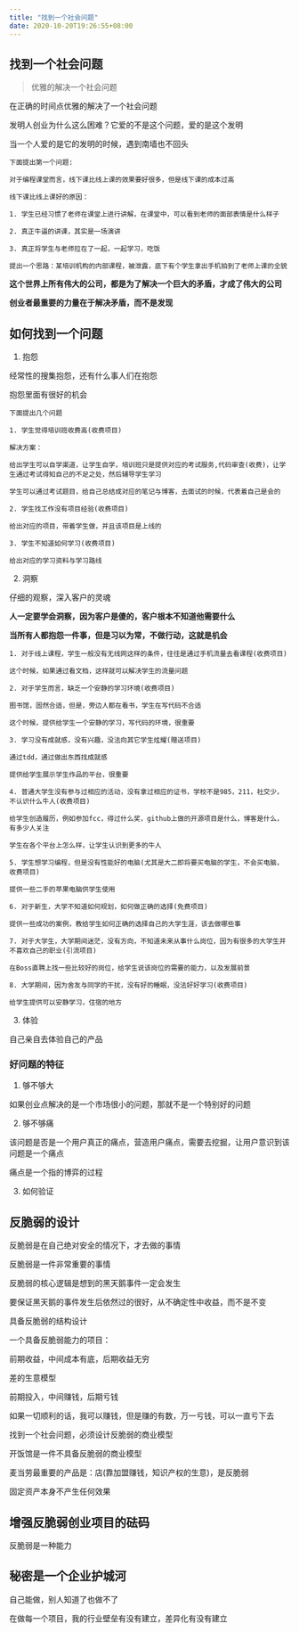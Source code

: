 ```yaml
---
title: "找到一个社会问题"
date: 2020-10-20T19:26:55+08:00
---
```


## 找到一个社会问题

> 优雅的解决一个社会问题

在正确的时间点优雅的解决了一个社会问题

发明人创业为什么这么困难？它爱的不是这个问题，爱的是这个发明

当一个人爱的是它的发明的时候，遇到南墙也不回头

```
下面提出第一个问题:

对于编程课堂而言，线下课比线上课的效果要好很多，但是线下课的成本过高

线下课比线上课好的原因：

1. 学生已经习惯了老师在课堂上进行讲解，在课堂中，可以看到老师的面部表情是什么样子

2. 真正牛逼的讲课，其实是一场演讲

3. 真正将学生与老师拉在了一起，一起学习，吃饭

提出一个思路：某培训机构的内部课程，被泄露，底下有个学生拿出手机拍到了老师上课的全貌
```

**这个世界上所有伟大的公司，都是为了解决一个巨大的矛盾，才成了伟大的公司**

**创业者最重要的力量在于解决矛盾，而不是发现**

## 如何找到一个问题

1. 抱怨

经常性的搜集抱怨，还有什么事人们在抱怨

抱怨里面有很好的机会

```
下面提出几个问题

1. 学生觉得培训班收费高(收费项目)

解决方案：

给出学生可以自学渠道，让学生自学，培训班只是提供对应的考试服务,代码审查(收费)，让学生通过考试得知自己的不足之处，然后辅导学生学习

学生可以通过考试题目，给自己总结成对应的笔记与博客，去面试的时候，代表着自己是会的

2. 学生找工作没有项目经验(收费项目)

给出对应的项目，带着学生做，并且该项目是上线的

3. 学生不知道如何学习(收费项目)

给出对应的学习资料与学习路线
```

2. 洞察

仔细的观察，深入客户的灵魂

**人一定要学会洞察，因为客户是傻的，客户根本不知道他需要什么**

**当所有人都抱怨一件事，但是习以为常，不做行动，这就是机会**

```
1. 对于线上课程，学生一般没有无线网这样的条件，往往是通过手机流量去看课程(收费项目)

这个时候，如果通过看文档，这样就可以解决学生的流量问题

2. 对于学生而言，缺乏一个安静的学习环境(收费项目)

图书馆，固然合适，但是，旁边人都在看书，学生在写代码不合适

这个时候，提供给学生一个安静的学习，写代码的环境，很重要

3. 学习没有成就感，没有兴趣，没法向其它学生炫耀(赠送项目)

通过tdd，通过做出东西找成就感

提供给学生展示学生作品的平台，很重要

4. 普通大学生没有参与过相应的活动，没有拿过相应的证书，学校不是985，211，社交少，不认识什么牛人(收费项目)

给学生创造履历，例如参加fcc，得过什么奖，github上做的开源项目是什么，博客是什么，有多少人关注

学生在各个平台上怎么样，让学生认识到更多的牛人

5. 学生想学习编程，但是没有性能好的电脑(尤其是大二即将要买电脑的学生，不会买电脑，收费项目)

提供一些二手的苹果电脑供学生使用

6. 对于新生，大学不知道如何规划，如何做正确的选择(免费项目)

提供一些成功的案例，教给学生如何正确的选择自己的大学生涯，该去做哪些事

7. 对于大学生，大学期间迷茫，没有方向，不知道未来从事什么岗位，因为有很多的大学生并不喜欢自己的职业(引流项目)

在Boss直聘上找一些比较好的岗位，给学生说该岗位的需要的能力，以及发展前景

8. 大学期间，因为舍友与同学的干扰，没有好的睡眠，没法好好学习(收费项目)

给学生提供可以安静学习，住宿的地方
```

3. 体验

自己亲自去体验自己的产品

### 好问题的特征

1. 够不够大

 如果创业点解决的是一个市场很小的问题，那就不是一个特别好的问题

2. 够不够痛

 该问题是否是一个用户真正的痛点，营造用户痛点，需要去挖掘，让用户意识到该问题是一个痛点

 痛点是一个指的博弈的过程

3. 如何验证

## 反脆弱的设计

反脆弱是在自己绝对安全的情况下，才去做的事情

反脆弱是一件非常重要的事情

反脆弱的核心逻辑是想到的黑天鹅事件一定会发生

要保证黑天鹅的事件发生后依然过的很好，从不确定性中收益，而不是不变

具备反脆弱的结构设计

一个具备反脆弱能力的项目：

前期收益，中间成本有底，后期收益无穷

差的生意模型

前期投入，中间赚钱，后期亏钱

如果一切顺利的话，我可以赚钱，但是赚的有数，万一亏钱，可以一直亏下去

找到一个社会问题，必须设计反脆弱的商业模型

开饭馆是一件不具备反脆弱的商业模型

麦当劳最重要的产品是：店(靠加盟赚钱，知识产权的生意)，是反脆弱

固定资产本身不产生任何效果

## 增强反脆弱创业项目的砝码

反脆弱是一种能力

## 秘密是一个企业护城河

自己能做，别人知道了也做不了

在做每一个项目，我的行业壁垒有没有建立，差异化有没有建立